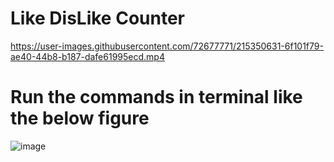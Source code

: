# Like DisLike Counter



https://user-images.githubusercontent.com/72677771/215350631-6f101f79-ae40-44b8-b187-dafe61995ecd.mp4

# Run the commands in terminal like the below figure

![image](https://user-images.githubusercontent.com/72677771/215351177-2b2ff74e-051f-410d-a22f-4ac78a09f8d3.png)
